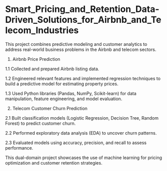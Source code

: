 # Smart_Pricing_and_Retention_Data-Driven_Solutions_for_Airbnb_and_Telecom_Industries

This project combines predictive modeling and customer analytics to address real-world business problems in the Airbnb and telecom sectors.

1. Airbnb Price Prediction

1.1 Collected and prepared Airbnb listing data.

1.2 Engineered relevant features and implemented regression techniques to build a predictive model for estimating property prices.

1.3 Used Python libraries (Pandas, NumPy, Scikit-learn) for data manipulation, feature engineering, and model evaluation.

2. Telecom Customer Churn Prediction

2.1 Built classification models (Logistic Regression, Decision Tree, Random Forest) to predict customer churn.

2.2 Performed exploratory data analysis (EDA) to uncover churn patterns.

2.3 Evaluated models using accuracy, precision, and recall to assess performance.

This dual-domain project showcases the use of machine learning for pricing optimization and customer retention strategies.

